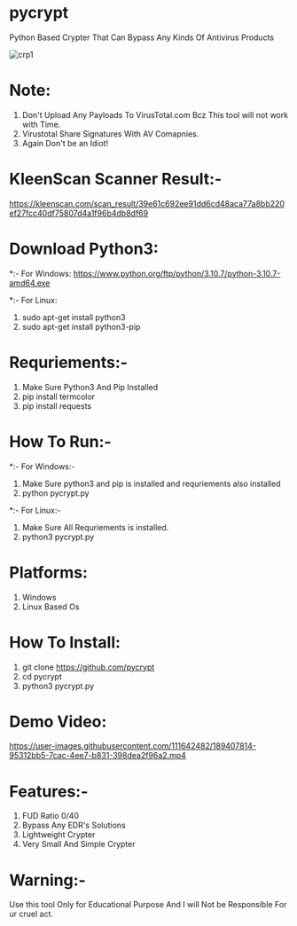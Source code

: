 # pycrypt
Python Based Crypter That Can Bypass Any Kinds Of Antivirus Products

![crp1](https://user-images.githubusercontent.com/111642482/189405321-983e9ed8-2105-4802-8270-56f6311bd211.png)

# Note:
  1. Don't Upload Any Payloads To VirusTotal.com Bcz This tool will not work
   with Time.
  2. Virustotal Share Signatures With AV Comapnies.
  3. Again Don't be an Idiot!
  
# KleenScan Scanner Result:-

https://kleenscan.com/scan_result/39e61c692ee91dd6cd48aca77a8bb220ef27fcc40df75807d4a1f96b4db8df69

# Download Python3:
  
  *:- For Windows:
      https://www.python.org/ftp/python/3.10.7/python-3.10.7-amd64.exe
      
  *:- For Linux:
   1. sudo apt-get install python3
   2. sudo apt-get install python3-pip
   
      

# Requriements:-
  
  1. Make Sure Python3 And Pip Installed
  2. pip install termcolor
  3. pip install requests
 
# How To Run:-
  *:- For Windows:-
   1. Make Sure python3 and pip is installed and requriements also installed
   2. python pycrypt.py
   
  *:- For Linux:-
   1. Make Sure All Requriements is installed.
   2. python3 pycrypt.py
  
# Platforms:
  
   1) Windows
   2) Linux Based Os

# How To Install:

  1. git clone https://github.com/pycrypt
  2. cd pycrypt
  3. python3 pycrypt.py
  
# Demo Video:
  https://user-images.githubusercontent.com/111642482/189407814-95312bb5-7cac-4ee7-b831-398dea2f96a2.mp4


  
# Features:-

  1) FUD Ratio 0/40
  2) Bypass Any EDR's Solutions
  3) Lightweight Crypter
  3) Very Small And Simple Crypter
  
# Warning:-
  Use this tool Only for Educational Purpose And I will Not be Responsible For ur cruel act.
  
